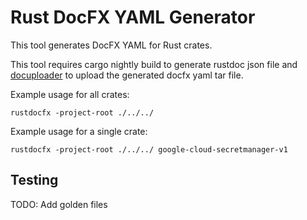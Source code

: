 # Rust DocFX YAML Generator

This tool generates DocFX YAML for Rust crates.

This tool requires cargo nightly build to generate rustdoc json file and
[docuploader](https://github.com/googleapis/docuploader) to upload the generated
docfx yaml tar file.

Example usage for all crates:

```
rustdocfx -project-root ./../../
```

Example usage for a single crate:

```
rustdocfx -project-root ./../../ google-cloud-secretmanager-v1
```

## Testing

TODO: Add golden files
